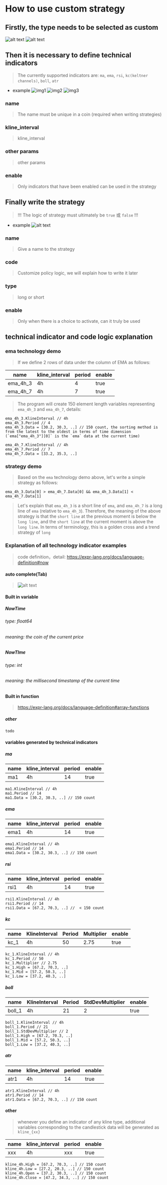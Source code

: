 # How to use custom strategy

## Firstly, the type needs to be selected as custom

![alt text](./img/en/custom_type1.png)
![alt text](./img/en/custom_type2.png)

## Then it is necessary to define technical indicators
> The currently supported indicators are: `ma`, `ema`, `rsi`, `kc(keltner channels)`, `boll`, `atr`

- example
![img1](./img/en/te_001.jpg)
![img2](./img/en/te_002.jpg)
![img3](./img/en/te_003.jpg)

### name
> The name must be unique in a coin (required when writing strategies)

### kline_interval
> kline_interval

### other params
> other params

### enable
> Only indicators that have been enabled can be used in the strategy

## Finally write the strategy
> !!! The logic of strategy must ultimately be `true` 或 `false` !!!

- example
![alt text](./img/en/strategy_001.png)

### name
> Give a name to the strategy

### code
> Customize policy logic, we will explain how to write it later

### type
> long or short

### enable
> Only when there is a choice to activate, can it truly be used

## technical indicator and code logic explanation

### ema technology demo
> If we define 2 rows of data under the column of EMA as follows:


| name  |  kline_interval | period  | enable  |
| ------------ | ------------ | ------------ | ------------ |
| ema_4h_3  | 4h  | 4  | true |
| ema_4h_7  | 4h  | 7  | true |

>The program will create 150 element length variables representing `ema_4h_3` and `ema_4h_7`, details:

```
ema_4h_3.KlineInterval // 4h
ema_4h_3.Period // 4
ema_4h_3.Data = [30.2, 30.3, ..] // 150 count, the sorting method is from the latest to the oldest in terms of time dimension (`ema["ema_4h_3"][0]` is the `ema` data at the current time)

ema_4h_7.KlineInterval // 4h
ema_4h_7.Period // 7
ema_4h_7.Data = [33.2, 35.3, ..]
```

### strategy demo
> Based on the `ema` technology demo above, let's write a simple strategy as follows:

```
ema_4h_3.Data[0] > ema_4h_7.Data[0] && ema_4h_3.Data[1] < ema_4h_7.Data[1]
```

>Let's explain that `ema_4h_3` is a short line of `ema`, and `ema_4h_7` is a long line of `ema` (relative to `ema_4h_3`). Therefore, the meaning of the above strategy is that the `short line` at the previous moment is below the `long line`, and the `short line` at the current moment is above the `long line`. In terms of terminology, this is a golden cross and a trend strategy of `long`

### Explanation of all technology indicator examples
> code definition，detail: https://expr-lang.org/docs/language-definition#now

#### auto complete(Tab)
> ![alt text](./img/en/strategy_002.png)

#### Built in variable

##### NowTime
###### type: float64
###### meaning: the coin of the current price

##### NowTIme
###### type: int
###### meaning: the millisecond timestamp of the current time

#### Built in function
> https://expr-lang.org/docs/language-definition#array-functions

##### other

```
todo
```

#### variables generated by technical indicators

##### ma

| name  |  kline_interval | period  | enable  |
| ------------ | ------------ | ------------ | ------------ |
| ma1  | 4h  | 14  | true |


```
ma1.KlineInterval // 4h
ma1.Period // 14
ma1.Data = [30.2, 30.3, ..] // 150 count
```


##### ema

| name  |  kline_interval | period  | enable  |
| ------------ | ------------ | ------------ | ------------ |
| ema1  | 4h  | 14  | true |

```
ema1.KlineInterval // 4h
ema1.Period // 14
ema1.Data = [30.2, 30.3, ..] // 150 count
```

##### rsi

| name  |  kline_interval | period  | enable  |
| ------------ | ------------ | ------------ | ------------ |
| rsi1  | 4h  | 14  | true |

```
rsi1.KlineInterval // 4h
rsi1.Period // 14
rsi1.Data = [67.2, 70.3, ..] //  < 150 count
```

##### kc

| name  |  KlineInterval | Period  | Multiplier  | enable |
| ------------ | ------------ | ------------ | ------------ | ------------ |
| kc_1  | 4h  | 50  | 2.75 | true |

```
kc_1.KlineInterval // 4h
kc_1.Period // 50
kc_1.Multiplier // 2.75
kc_1.High = [67.2, 70.3, ..]
kc_1.Mid = [57.2, 50.3, ..]
kc_1.Low = [37.2, 40.3, ..]
```

##### boll

| name  |  KlineInterval | Period  | StdDevMultiplier  | enable |
| ------------ | ------------ | ------------ | ------------ | ------------ |
| boll_1  | 4h  | 21  | 2 | true |


```
boll_1.KlineInterval // 4h
boll_1.Period // 21
boll_1.StdDevMultiplier // 2
boll_1.High = [67.2, 70.3, ..]
boll_1.Mid = [57.2, 50.3, ..]
boll_1.Low = [37.2, 40.3, ..]
```

##### atr

| name  |  kline_interval | period  | enable  |
| ------------ | ------------ | ------------ | ------------ |
| atr1  | 4h  | 14  | true |

```
atr1.KlineInterval // 4h
atr1.Period // 14
atr1.Data = [67.2, 70.3, ..] // 150 count
```

#### other
> whenever you define an indicator of any kline type, additional variables corresponding to the candlestick data will be generated as `kline_{xx}`

| name  |  kline_interval | period  | enable  |
| ------------ | ------------ | ------------ | ------------ |
| xxx  | 4h  | xxx  | true |

```
kline_4h.High = [67.2, 70.3, ..] // 150 count
kline_4h.Low = [27.2, 20.3, ..] // 150 count
kline_4h.Open = [37.2, 30.3, ..] // 150 count
kline_4h.Close = [47.2, 34.3, ..] // 150 count
```